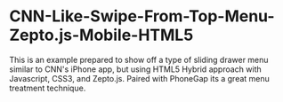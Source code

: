 CNN-Like-Swipe-From-Top-Menu-Zepto.js-Mobile-HTML5
==================================================

This is an example prepared to show off a type of sliding drawer menu similar to CNN's iPhone app, but using HTML5 Hybrid approach with Javascript, CSS3, and Zepto.js. Paired with PhoneGap its a great menu treatment technique. 